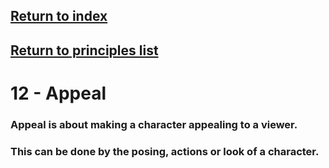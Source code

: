 ## <a href="../index">Return to index</a>

## <a href="principles">Return to principles list</a>


# 12 - Appeal

### Appeal is about making a character appealing to a viewer.
### This can be done by the posing, actions or look of a character.
